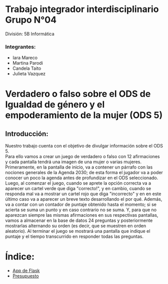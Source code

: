 #  Trabajo integrador interdisciplinario Grupo N°04
División: 5B Informática 

### Integrantes:<br/> 
- Iara Mareco<br/>
- Martina Parodi<br/>
- Candela Taito<br/>
- Julieta Vazquez<br/>

# Verdadero o falso sobre el ODS de Igualdad de género y el empoderamiento de la mujer (ODS 5)<br/>


## Introducción: <br/>

Nuestro trabajo cuenta con el objetivo de divulgar información sobre el ODS 5.<br/>
Para ello vamos a crear un juego de verdadero o falso con 12 afirmaciones y cada pantalla tendrá una imagen de una mujer o varias mujeres. Primeramente, en la pantalla de inicio, va a contener un párrafo con las nociones generales de la Agenda 2030; de esta forma el jugador va a poder conocer un poco la agenda antes de profundizar en el ODS seleccionado. Luego, al comenzar el juego, cuando se aprete la opción correcta va a aparecer un cartel verde que diga "correcto!", y en cambio, cuando se responda mal va a mostrar un cartel rojo que diga "incorrecto" y en en este último caso va a aparecer un breve texto desarrollando el por qué. Además, va a contar con un contador de puntaje obtenido hasta el momento; si se acierta se suma un punto y en caso contrario no se suma. Y, para que no aparezcan siempre las mismas afirmaciones en sus respectivas pantallas, vamos a almacenar en la base de datos 24 preguntas y posteriormente mostrarlas alternando su orden (es decir, que se muestren en orden aleatorio). Al terminar el juego se mostrará una pantalla que indique el puntaje y el tiempo transcurrido en responder todas las preguntas.

# Índice:
- [App de Flask](https://github.com/PioIX/replit_grupo04)<br/>
- [Presupuesto](https://github.com/PioIX/G04-TPI-1CUAT/blob/87e63d234e1c988918586f3fc07d7791ab994fe8/Presupuesto.md)<br/>



